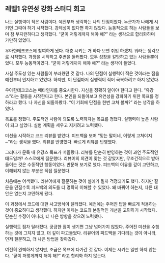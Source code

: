 ## 레벨1 유연성 강화 스터디 회고

나는 실행력이 적은 사람이다. 예전부터 생각하는 나의 단점이었다. 누군가가 나에게 시키면 그때야 하기 시작했다. 강제성이 없다면 하지 않았다. 능동적으로 하는 사람들을 보며 참 부지런하다고 생각했다. “굳이 저렇게까지 해야 해?” 라는 생각으로 합리화하며 가만히 있었다.

우아한테크코스에 참여하게 됐다. 대충 시키는 거 하다 보면 취업 하겠지. 뭐라는 생각으로 시작했다. 과정을 시작하고 주변을 둘러봤다. 모두 성장을 갈망하고 있는 사람들뿐이었다. 모두 능동적이였다. “굳이 저렇게까지 해야 해?” 라는 생각이 들었다.

사실 주도성 있는 사람들이 부러웠던 것 같다. 나의 단점이 실행력이 적은 것이라는 점을 예전부터 인지하고 있었다. 하지만, 이 단점마저 실행력이 적어 극복하려고 하지 않았다.

우아한테크코스는 메타인지를 중요시한다. 자신을 정확히 알아야 한다고 한다. “유강스”라는 활동을 시작한다고 한다. 본인을 되돌아보고 유연성을 강화하기 위한 목표를 정하라고 했다. 나 자신을 되돌아봤다. “이 기회에 단점을 한번 고쳐 볼까?” 라는 생각을 하였다.

목표를 정했다. 주도적인 사람이 되도록 노력하자는 목표를 정했다. 실행력이 높은 사람이 되고 싶었다. 실험 계획을 세우고 지키려고 노력했다.

미션을 시작하고 코드 리뷰를 받았다. 피드백을 보며 “맞는 말이네, 이렇게 고쳐야지~”라는 생각을 했다. 리뷰를 반영했다. 빠르게 리뷰를 반영했다.

그러다가 문득 내 유강스 목표가 떠올랐다. 리뷰를 단순히 반영하는 것이 과연 주도적인 태도일까? 스스로에게 질문했다. 리뷰어의 의견이 맞는 것 같았지만, 무조건적으로 받아들이는 것은 수동적인 행동이었다. 반문해 보기로 했다. 피드백의 이유를 깊이 고민하고, 이해되지 않는 부분은 직접 질문했다.

처음에는 어색했다. 리뷰어에게 질문하는 것이 실례가 될까 걱정되기도 했다. 하지만 질문을 던질수록 피드백의 의도를 더 명확히 이해할 수 있었다. 왜 바꿔야 하는지, 다른 대안은 없는지 고민하게 됐다.

이 과정에서 코드에 대한 사고방식이 달라졌다. 예전에는 주어진 답을 빠르게 적용하는 것이 중요하다고 생각했다. 하지만 이제는 코드의 본질적인 개선을 고민하기 시작했다. 단순한 수정이 아니라, 더 나은 방향을 찾으려 노력했다.

실행력도 점차 달라졌다. 궁금한 점이 생기면 그냥 넘어가지 않았다. 주어진 미션을 수행하는 것에 그치지 않고, 더 깊이 파고들었다. 리뷰어의 피드백을 기다리는 것이 아니라, 먼저 질문하고, 더 나은 방법을 찾아갔다.

여전히 완벽하지 않지만, 조금은 목표에 다가간 것 같다. 이제는 시키는 일만 하지 않는다. “굳이 저렇게까지 해야 해?” 라고 합리화 하지 않는다. 

